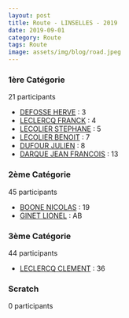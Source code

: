 ```yaml
---
layout: post
title: Route - LINSELLES - 2019
date: 2019-09-01
category: Route
tags: Route
image: assets/img/blog/road.jpeg
---
```


### 1ère Catégorie
21 participants
- [DEFOSSE HERVE](https://teamspecializedlille.github.io/works/defosseherve) : 3
- [LECLERCQ FRANCK](https://teamspecializedlille.github.io/works/leclercqfranck) : 4
- [LECOLIER STEPHANE](https://teamspecializedlille.github.io/works/lecolierstephane) : 5
- [LECOLIER BENOIT](https://teamspecializedlille.github.io/works/lecolierbenoit) : 7
- [DUFOUR JULIEN](https://teamspecializedlille.github.io/works/dufourjulien) : 8
- [DARQUE JEAN FRANCOIS](https://teamspecializedlille.github.io/works/darquejeanfrancois) : 13

### 2ème Catégorie
45 participants
- [BOONE NICOLAS](https://teamspecializedlille.github.io/works/boonenicolas) : 19
- [GINET LIONEL](https://teamspecializedlille.github.io/works/ginetlionel) : AB

### 3ème Catégorie
44 participants
- [LECLERCQ CLEMENT](https://teamspecializedlille.github.io/works/leclercqclement) : 36

### Scratch
0 participants
